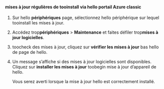 <!--author=SharS last changed: 9/17/15-->

#### <a name="tooinstall-regular-updates-via-hello-azure-classic-portal"></a>mises à jour régulières de tooinstall via hello portail Azure classic
1. Sur hello **périphériques** page, sélectionnez hello périphérique sur lequel tooinstall les mises à jour.
2. Accédez trop**périphériques** > **Maintenance** et faites défiler trop**mises à jour logicielles**.
3. toocheck des mises à jour, cliquez sur **vérifier les mises à jour** bas hello de page de hello.
4. Un message s’affiche si des mises à jour logicielles sont disponibles. Cliquez sur **installer les mises à jour** toobegin mise à jour d’appareil de hello.
   
    Vous serez averti lorsque la mise à jour hello est correctement installé.


